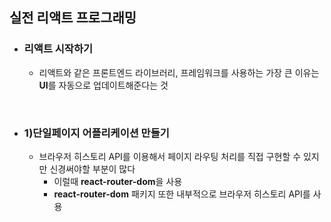 ## 실전 리액트 프로그래밍

- ### 리액트 시작하기
  - 리액트와 같은 프론트엔드 라이브러리, 프레임워크를 사용하는 가장 큰 이유는 **UI**를 자동으로 업데이트해준다는 것

<br/>

- ### 1)단일페이지 어플리케이션 만들기
  - 브라우저 히스토리 API를 이용해서 페이지 라우팅 처리를 직접 구현할 수 있지만 신경써야할 부분이 많다
    - 이럴때 **react-router-dom**을 사용
    - **react-router-dom** 패키지 또한 내부적으로 브라우저 히스토리 API를 사용
  